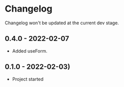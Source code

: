 # Changelog

<!-- Template, # for major version, ## for minor and patch

# 1.0.0 (YYYY-MM-DD)
### Added
*
### Changed
*
### Fixed
*
-->

Changelog won't be updated at the current dev stage.


## 0.4.0 - 2022-02-07
* Added useForm.

## 0.1.0 - 2022-02-03)
* Project started
